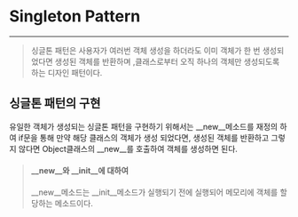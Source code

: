 # Singleton Pattern
***
> 싱글톤 패턴은 사용자가 여러번 객체 생성을 하더라도 이미 객체가 한 번 생성되었다면 생성된 객체를 반환하며 ,클래스로부터 오직 하나의 객체만 생성되도록 하는 디자인 패턴이다.
> 

## 싱글톤 패턴의 구현
 유일한 객체가 생성되는 싱글톤 패턴을 구현하기 위해서는 __new__메소드를 재정의 하여 if문을 통해 만약 해당 클래스의 객체가 생성 되었다면, 생성된 객체를 반환하고
 그렇지 않다면 Object클래스의 __new__를 호출하여 객체를 생성하면 된다.
> #### __new__와 __init__에 대하여
>  __new__메소드는 __init__메소드가 실행되기 전에 실행되어 메모리에 객체를 할당하는 메소드이다.